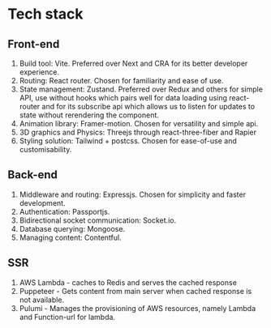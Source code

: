 # Tech stack

## Front-end
1. Build tool: Vite. Preferred over Next and CRA for its better developer experience.
2. Routing: React router. Chosen for familiarity and ease of use.
3. State management: Zustand. Preferred over Redux and others for simple API, use without hooks which pairs well for data loading using react-router and for its subscribe api which allows us to listen for updates to state without rerendering the component.
4. Animation library: Framer-motion. Chosen for versatility and simple api.
5. 3D graphics and Physics: Threejs through react-three-fiber and Rapier
6. Styling solution: Tailwind + postcss. Chosen for ease-of-use and customisability. 

## Back-end
1. Middleware and routing: Expressjs. Chosen for simplicity and faster development.
2. Authentication: Passportjs.
3. Bidirectional socket communication: Socket.io.
4. Database querying: Mongoose.
5. Managing content: Contentful.

## SSR
1. AWS Lambda - caches to Redis and serves the cached response
2. Puppeteer - Gets content from main server when cached response is not available.
3. Pulumi - Manages the provisioning of AWS resources, namely Lambda and Function-url for lambda.
